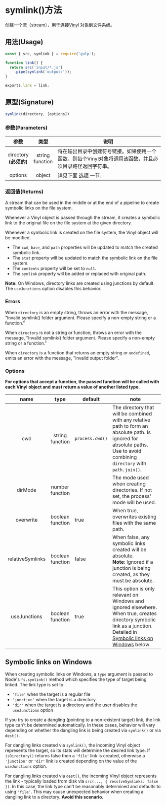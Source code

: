 <!-- front-matter
id: symlink
title: Gulp API symlink()方法
hide_title: true
sidebar_label: symlink()方法
-->

# symlink()方法

创建一个流（stream），用于连接[Vinyl][vinyl-concepts] 对象到文件系统。

## 用法(Usage)

```js
const { src, symlink } = require('gulp');

function link() {
  return src('input/*.js')
    .pipe(symlink('output/'));
}

exports.link = link;
```

## 原型(Signature)

```js
symlink(directory, [options])
```


### 参数(Parameters)

| 参数 | 类型 | 说明 |
|:--------------:|:-----:|--------|
| directory<br/>**(必须的)** | string<br/>function | 将在输出目录中创建符号链接。如果使用一个函数，则每个Vinyl对象将调用该函数，并且必须目录路径返回字符串。|
| options | object | 详见下面 [选项][options-section] 一节. |

### 返回值(Returns)

A stream that can be used in the middle or at the end of a pipeline to create symbolic links on the file system.

Whenever a Vinyl object is passed through the stream, it creates a symbolic link to the original file on the file system at the given directory.

Whenever a symbolic link is created on the file system, the Vinyl object will be modified.
* The `cwd`, `base`, and `path` properties will be updated to match the created symbolic link.
* The `stat` property will be updated to match the symbolic link on the file system.
* The `contents` property will be set to `null`.
* The `symlink` property will be added or replaced with original path.

**Note:** On Windows, directory links are created using junctions by default. The `useJunctions` option disables this behavior.


### Errors

When `directory` is an empty string, throws an error with the message, "Invalid symlink() folder argument. Please specify a non-empty string or a function."

When `directory` is not a string or function, throws an error with the message, "Invalid symlink() folder argument. Please specify a non-empty string or a function."

When `directory` is a function that returns an empty string or `undefined`, emits an error with the message, "Invalid output folder".

### Options

**For options that accept a function, the passed function will be called with each Vinyl object and must return a value of another listed type.**

| name | type | default | note |
|:-------:|:------:|-----------|-------|
| cwd | string<br/>function | `process.cwd()` |The directory that will be combined with any relative path to form an absolute path. Is ignored for absolute paths. Use to avoid combining `directory` with `path.join()`. |
| dirMode | number<br/>function | | The mode used when creating directories. If not set, the process' mode will be used. |
| overwrite | boolean<br/>function | true | When true, overwrites existing files with the same path. |
| relativeSymlinks | boolean<br/>function | false | When false, any symbolic links created will be absolute.<br/>**Note**: Ignored if a junction is being created, as they must be absolute. |
| useJunctions | boolean<br/>function | true | This option is only relevant on Windows and ignored elsewhere. When true, creates directory symbolic link as a junction. Detailed in [Symbolic links on Windows][symbolic-links-section] below. |

## Symbolic links on Windows

When creating symbolic links on Windows, a `type` argument is passed to Node's `fs.symlink()` method which specifies the type of target being linked. The link type is set to:  
* `'file'` when the target is a regular file
* `'junction'` when the target is a directory
* `'dir'` when the target is a directory and the user disables the `useJunctions` option


If you try to create a dangling (pointing to a non-existent target) link, the link type can't be determined automatically. In these cases, behavior will vary depending on whether the dangling link is being created via `symlink()` or via `dest()`.

For dangling links created via `symlink()`, the incoming Vinyl object represents the target, so its stats will determine the desired link type. If `isDirectory()` returns false then a `'file'` link is created, otherwise a `'junction'` or `'dir'` link is created depending on the value of the `useJunctions` option.

For dangling links created via `dest()`, the incoming Vinyl object represents the link - typically loaded from disk via `src(..., { resolveSymlinks: false })`. In this case, the link type can't be reasonably determined and defaults to using `'file'`. This may cause unexpected behavior when creating a dangling link to a directory. **Avoid this scenario.**

[options-section]: #options
[symbolic-links-section]: #symbolic-links-on-windows
[vinyl-concepts]: ../api/concepts.md#vinyl
